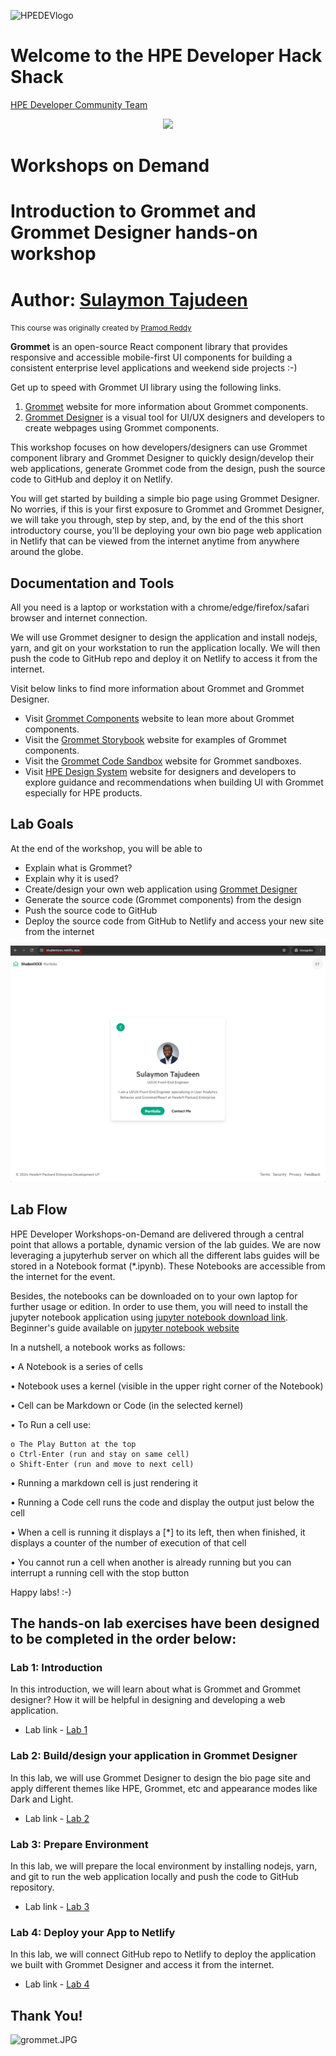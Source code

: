 ![HPEDEVlogo](Pictures/hpe-dev-logo.png)

# Welcome to the HPE Developer Hack Shack

[HPE Developer Community Team](https://hpedev.io)

<p align="center">
  <img src="Pictures/hackshackdisco.png">
</p>

# Workshops on Demand

# Introduction to Grommet and Grommet Designer hands-on workshop

# Author: [Sulaymon Tajudeen](mailto:sulaymon.tajudeen@hpe.com)

<small>This course was originally created by [Pramod Reddy](mailto:pramod-reddy.sareddy@hpe.com)</small>

**Grommet** is an open-source React component library that provides responsive and accessible mobile-first UI components for building a consistent enterprise level applications and weekend side projects :-)

Get up to speed with Grommet UI library using the following links.

1. [Grommet](https://v2.grommet.io) website for more information about Grommet components.
2. [Grommet Designer](https://designer.grommet.io/) is a visual tool for UI/UX designers and developers to create webpages using Grommet components.

This workshop focuses on how developers/designers can use Grommet component library and Grommet Designer to quickly design/develop their web applications, generate Grommet code from the design, push the source code to GitHub and deploy it on Netlify.

You will get started by building a simple bio page using Grommet Designer. No worries, if this is your first exposure to Grommet and Grommet Designer, we will take you through, step by step, and, by the end of the this short introductory course, you'll be deploying your own bio page web application in Netlify that can be viewed from the internet anytime from anywhere around the globe.

## Documentation and Tools

All you need is a laptop or workstation with a chrome/edge/firefox/safari browser and internet connection.

We will use Grommet designer to design the application and install nodejs, yarn, and git on your workstation to run the application locally. We will then push the code to GitHub repo and deploy it on Netlify to access it from the internet.

Visit below links to find more information about Grommet and Grommet Designer.

- Visit [Grommet Components](https://v2.grommet.io/components) website to lean more about Grommet components.
- Visit the [Grommet Storybook](https://storybook.grommet.io/) website for examples of Grommet components.
- Visit the [Grommet Code Sandbox](https://codesandbox.io/u/grommetux/sandboxes) website for Grommet sandboxes.
- Visit [HPE Design System](https://design-system.hpe.design) website for designers and developers to explore guidance and recommendations when building UI with Grommet especially for HPE products.

## Lab Goals

At the end of the workshop, you will be able to

- Explain what is Grommet?
- Explain why it is used?
- Create/design your own web application using [Grommet Designer](https://designer.grommet.io/)
- Generate the source code (Grommet components) from the design
- Push the source code to GitHub
- Deploy the source code from GitHub to Netlify and access your new site from the internet

![Final site](Pictures/netlify-deployed-site.png)

## Lab Flow

HPE Developer Workshops-on-Demand are delivered through a central point that allows a portable, dynamic version of the lab guides. We are now leveraging a jupyterhub server on which all the different labs guides will be stored in a Notebook format (\*.ipynb). These Notebooks are accessible from the internet for the event.

Besides, the notebooks can be downloaded on to your own laptop for further usage or edition. In order to use them, you will need to install the jupyter notebook application using [jupyter notebook download link](https://jupyter.org/install).
Beginner's guide available on [jupyter notebook website](https://jupyter-notebook-beginner-guide.readthedocs.io/en/latest/what_is_jupyter.html)

In a nutshell, a notebook works as follows:

• A Notebook is a series of cells

• Notebook uses a kernel (visible in the upper right corner of the Notebook)

• Cell can be Markdown or Code (in the selected kernel)

• To Run a cell use:

    o The Play Button at the top
    o Ctrl-Enter (run and stay on same cell)
    o Shift-Enter (run and move to next cell)

• Running a markdown cell is just rendering it

• Running a Code cell runs the code and display the output just below the cell

• When a cell is running it displays a [*] to its left, then when finished, it displays a counter of the number of execution of that cell

• You cannot run a cell when another is already running but you can interrupt a running cell with the stop button

Happy labs! :-)

## The hands-on lab exercises have been designed to be completed in the order below:

### Lab 1: Introduction

In this introduction, we will learn about what is Grommet and Grommet designer? How it will be helpful in designing and developing a web application.

- Lab link - [Lab 1](1-WKSHP-Introduction.ipynb)

### Lab 2: Build/design your application in Grommet Designer

In this lab, we will use Grommet Designer to design the bio page site and apply different themes like HPE, Grommet, etc and appearance modes like Dark and Light.

- Lab link - [Lab 2](2-WKSHP-DesignApp.ipynb)

### Lab 3: Prepare Environment

In this lab, we will prepare the local environment by installing nodejs, yarn, and git to run the web application locally and push the code to GitHub repository.

- Lab link - [Lab 3](3-WKSHP-PrepareEnvironment.ipynb)

### Lab 4: Deploy your App to Netlify

In this lab, we will connect GitHub repo to Netlify to deploy the application we built with Grommet Designer and access it from the internet.

- Lab link - [Lab 4](4-WKSHP-DeploytoNetlify.ipynb)

## Thank You!

![grommet.JPG](Pictures/grommet.jpg)
